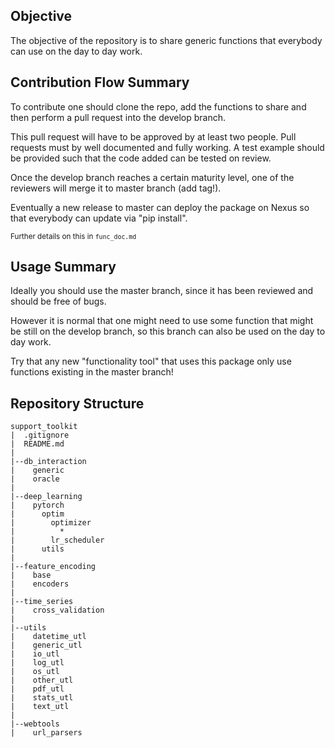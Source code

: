 ## Objective
The objective of the repository is to share generic functions that everybody can use on the day to day work.


## Contribution Flow Summary
To contribute one should clone the repo, add the functions to share and then perform a pull request into the develop
branch.

This pull request will have to be approved by at least two people.
Pull requests must by well documented and fully working. A test example should be provided such that the code added can 
be tested on review.

Once the develop branch reaches a certain maturity level, one of the reviewers will merge it to master branch (add tag!).

Eventually a new release to master can deploy the package on Nexus so that everybody can update via "pip install".

<sub>Further details on this in `func_doc.md`</sub>


## Usage Summary
Ideally you should use the master branch, since it has been reviewed and should be free of bugs.

However it is normal that one might need to use some function that might be still on the develop branch, so this branch
can also be used on the day to day work. 

Try that any new "functionality tool" that uses this package only use functions existing in the master branch!


## Repository Structure
```
support_toolkit
|  .gitignore
|  README.md
|
|--db_interaction
|    generic
|    oracle
|
|--deep_learning
|    pytorch
|      optim
|        optimizer
|          *
|        lr_scheduler
|      utils
|
|--feature_encoding
|    base
|    encoders
|
|--time_series
|    cross_validation
|
|--utils
|    datetime_utl
|    generic_utl
|    io_utl
|    log_utl
|    os_utl
|    other_utl
|    pdf_utl
|    stats_utl
|    text_utl
| 
|--webtools
|    url_parsers
```
